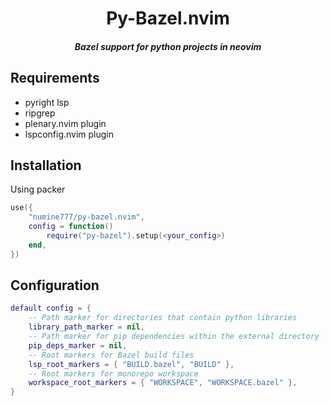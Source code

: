 <div align="center">

# Py-Bazel.nvim
##### Bazel support for python projects in neovim

<div align="left">

## Requirements
* pyright lsp
* ripgrep
* plenary.nvim plugin
* lspconfig.nvim plugin

## Installation
Using packer
```lua
use({
    "numine777/py-bazel.nvim", 
    config = function() 
        require("py-bazel").setup(<your_config>)
    end,
})
```

## Configuration
```lua
default config = {
    -- Path marker for directories that contain python libraries 
    library_path_marker = nil,
    -- Path marker for pip dependencies within the external directory
    pip_deps_marker = nil,
    -- Root markers for Bazel build files
    lsp_root_markers = { "BUILD.bazel", "BUILD" },
    -- Root markers for monorepo workspace
    workspace_root_markers = { "WORKSPACE", "WORKSPACE.bazel" },
}
```

